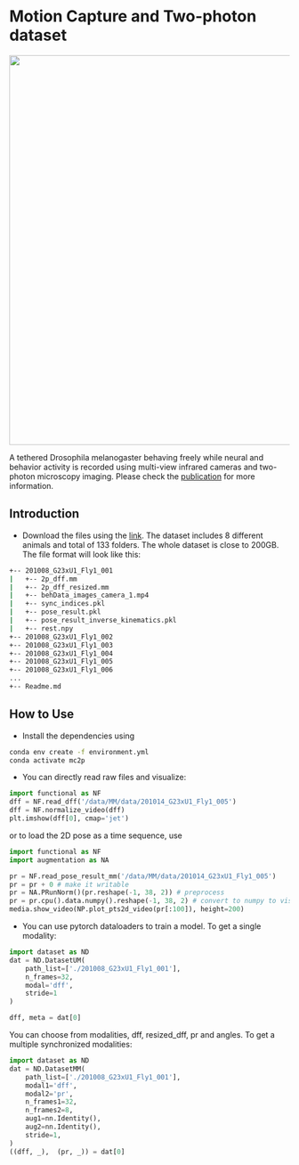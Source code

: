 
# Motion Capture and Two-photon dataset

<p align="center">
  <img src="https://user-images.githubusercontent.com/20509861/132999255-34327a13-7ea2-4391-8af9-f00e71f5a14d.png" width="700">
</p>

A tethered Drosophila melanogaster behaving freely while neural and behavior activity is recorded using multi-view infrared cameras and two-photon microscopy imaging. Please check the [publication](todo) for more information.

## Introduction

- Download the files using the [link](https://drive.google.com/drive/folders/1i0xUcxp5ptXbpw28p-WFsE8pyp8HnueY?usp=sharing). The dataset includes 8 different animals and total of 133 folders. The whole dataset is close to 200GB. 
The file format will look like this:

```sh
+-- 201008_G23xU1_Fly1_001
|   +-- 2p_dff.mm
|   +-- 2p_dff_resized.mm
|   +-- behData_images_camera_1.mp4
|   +-- sync_indices.pkl
|   +-- pose_result.pkl
|   +-- pose_result_inverse_kinematics.pkl
|   +-- rest.npy
+-- 201008_G23xU1_Fly1_002
+-- 201008_G23xU1_Fly1_003
+-- 201008_G23xU1_Fly1_004
+-- 201008_G23xU1_Fly1_005 
+-- 201008_G23xU1_Fly1_006
...
+-- Readme.md
```

## How to Use

- Install the dependencies using 
```bash
conda env create -f environment.yml
conda activate mc2p
```

- You can directly read raw files and visualize:

```python
import functional as NF
dff = NF.read_dff('/data/MM/data/201014_G23xU1_Fly1_005')
dff = NF.normalize_video(dff)
plt.imshow(dff[0], cmap='jet')
```
or to load the 2D pose as a time sequence, use

```python
import functional as NF
import augmentation as NA

pr = NF.read_pose_result_mm('/data/MM/data/201014_G23xU1_Fly1_005')
pr = pr + 0 # make it writable
pr = NA.PRunNorm()(pr.reshape(-1, 38, 2)) # preprocess
pr = pr.cpu().data.numpy().reshape(-1, 38, 2) # convert to numpy to visualize
media.show_video(NP.plot_pts2d_video(pr[:100]), height=200)
```

- You can use pytorch dataloaders to train a model. To get a single modality:
```python
import dataset as ND
dat = ND.DatasetUM(
    path_list=['./201008_G23xU1_Fly1_001'],
    n_frames=32,
    modal='dff',
    stride=1
)

dff, meta = dat[0]
```

You can choose from modalities, dff, resized_dff, pr and angles. To get a multiple synchronized modalities: 

```python
import dataset as ND
dat = ND.DatasetMM(
    path_list=['./201008_G23xU1_Fly1_001'],
    modal1='dff',
    modal2='pr',
    n_frames1=32,
    n_frames2=8,
    aug1=nn.Identity(),
    aug2=nn.Identity(),
    stride=1,
)
((dff, _),  (pr, _)) = dat[0]
```
